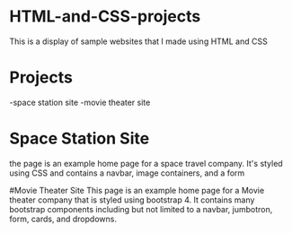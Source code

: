 # HTML-and-CSS-projects

This is a display of sample websites that I made using HTML and CSS

# Projects

-space station site
-movie theater site

# Space Station Site
the page is an example home page for a space travel company. It's styled using CSS and contains
a navbar, image containers, and a form

#Movie Theater Site
This page is an example home page for a Movie theater company that is styled using bootstrap 4. 
It contains many bootstrap components including but not limited to a navbar, jumbotron, form, cards, and dropdowns.
